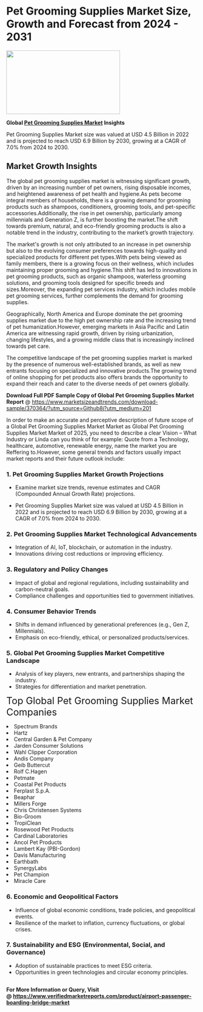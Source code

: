 <H1>Pet Grooming Supplies Market Size, Growth and Forecast from 2024 - 2031</H1><img class="aligncenter size-medium wp-image-584254" src="https://thirdeyenews.in/wp-content/uploads/2024/09/Global-Market-Research-300x168.jpeg" alt="" width="300" height="168" /><p><strong>Global&nbsp;<a href="https://www.marketsizeandtrends.com/download-sample/370364/?utm_source=Github8j?utm_medium=201">Pet Grooming Supplies Market</a> Insights</strong></p><p>Pet Grooming Supplies Market size was valued at USD 4.5 Billion in 2022 and is projected to reach USD 6.9 Billion by 2030, growing at a CAGR of 7.0% from 2024 to 2030.</p><p><h2>Market Growth Insights</h2> <p>The global pet grooming supplies market is witnessing significant growth, driven by an increasing number of pet owners, rising disposable incomes, and heightened awareness of pet health and hygiene.As pets become integral members of households, there is a growing demand for grooming products such as shampoos, conditioners, grooming tools, and pet-specific accessories.Additionally, the rise in pet ownership, particularly among millennials and Generation Z, is further boosting the market.The shift towards premium, natural, and eco-friendly grooming products is also a notable trend in the industry, contributing to the market’s growth trajectory.</p> <p>The market's growth is not only attributed to an increase in pet ownership but also to the evolving consumer preferences towards high-quality and specialized products for different pet types.With pets being viewed as family members, there is a growing focus on their wellness, which includes maintaining proper grooming and hygiene.This shift has led to innovations in pet grooming products, such as organic shampoos, waterless grooming solutions, and grooming tools designed for specific breeds and sizes.Moreover, the expanding pet services industry, which includes mobile pet grooming services, further complements the demand for grooming supplies.</p> <p>Geographically, North America and Europe dominate the pet grooming supplies market due to the high pet ownership rate and the increasing trend of pet humanization.However, emerging markets in Asia Pacific and Latin America are witnessing rapid growth, driven by rising urbanization, changing lifestyles, and a growing middle class that is increasingly inclined towards pet care.</p> <p>The competitive landscape of the pet grooming supplies market is marked by the presence of numerous well-established brands, as well as new entrants focusing on specialized and innovative products.The growing trend of online shopping for pet products also offers brands the opportunity to expand their reach and cater to the diverse needs of pet owners globally.</p> <p><span class=""><strong>Download Full PDF Sample Copy of Global Pet Grooming Supplies Market Report</strong> @ <a href="https://www.marketsizeandtrends.com/download-sample/370364/?utm_source=Github8j?utm_medium=201" target="_blank">https://www.marketsizeandtrends.com/download-sample/370364/?utm_source=Github8j?utm_medium=201</a></span></p><p>In order to make an accurate and perceptive description of future scope of a Global&nbsp;Pet Grooming Supplies Market Market as Global&nbsp;Pet Grooming Supplies Market Market of 2025, you need to describe a clear Vision &ndash; What Industry or Linda can you think of for example: Quote from a Technology, healthcare, automotive, renewable energy, name the market you are Reffering to.However, some general trends and factors usually impact market reports and their future outlook include:</p><h3>1.&nbsp;<strong>Pet Grooming Supplies Market Growth Projections</strong></h3><ul><li>Examine market size trends, revenue estimates and CAGR (Compounded Annual Growth Rate) projections.</li><li><p>Pet Grooming Supplies Market size was valued at USD 4.5 Billion in 2022 and is projected to reach USD 6.9 Billion by 2030, growing at a CAGR of 7.0% from 2024 to 2030.</p></li></ul><h3>2.&nbsp;<strong>Pet Grooming Supplies Market Technological Advancements</strong></h3><ul><li>Integration of AI, IoT, blockchain, or automation in the industry.</li><li>Innovations driving cost reductions or improving efficiency.</li></ul><h3>3.&nbsp;<strong>Regulatory and Policy Changes</strong></h3><ul><li>Impact of global and regional regulations, including sustainability and carbon-neutral goals.</li><li>Compliance challenges and opportunities tied to government initiatives.</li></ul><h3>4.&nbsp;<strong>Consumer Behavior Trends</strong></h3><ul><li>Shifts in demand influenced by generational preferences (e.g., Gen Z, Millennials).</li><li>Emphasis on eco-friendly, ethical, or personalized products/services.</li></ul><h3>5.&nbsp;<strong>Global Pet Grooming Supplies Market Competitive Landscape</strong></h3><ul><li>Analysis of key players, new entrants, and partnerships shaping the industry.</li><li>Strategies for differentiation and market penetration.</li></ul><p data-pm-slice="1 1 []"><span style="color: inherit; font-family: inherit; font-size: 25px;">Top Global Pet Grooming Supplies Market Companies</span></p><div class="" data-test-id=""><p><li>Spectrum Brands</li><li> Hartz</li><li> Central Garden & Pet Company</li><li> Jarden Consumer Solutions</li><li> Wahl Clipper Corporation</li><li> Andis Company</li><li> Geib Buttercut</li><li> Rolf C.Hagen</li><li> Petmate</li><li> Coastal Pet Products</li><li> Ferplast S.p.A.</li><li> Beaphar</li><li> Millers Forge</li><li> Chris Christensen Systems</li><li> Bio-Groom</li><li> TropiClean</li><li> Rosewood Pet Products</li><li> Cardinal Laboratories</li><li> Ancol Pet Products</li><li> Lambert Kay (PBI-Gordon)</li><li> Davis Manufacturing</li><li> Earthbath</li><li> SynergyLabs</li><li> Pet Champion</li><li> Miracle Care</li></p></div><h3>6.&nbsp;<strong>Economic and Geopolitical Factors</strong></h3><ul><li>Influence of global economic conditions, trade policies, and geopolitical events.</li><li>Resilience of the market to inflation, currency fluctuations, or global crises.</li></ul><h3>7.&nbsp;<strong>Sustainability and ESG (Environmental, Social, and Governance)</strong></h3><ul><li>Adoption of sustainable practices to meet ESG criteria.</li><li>Opportunities in green technologies and circular economy principles.</li></ul><h2><strong style="font-size: 14px;">For More Information or Query, Visit @&nbsp;</strong><a style="background-color: #ffffff; font-size: 14px;" href="https://www.marketsizeandtrends.com/report/pet-grooming-supplies-market/" target="_blank">https://www.verifiedmarketreports.com/product/airport-passenger-boarding-bridge-market</a></h2>